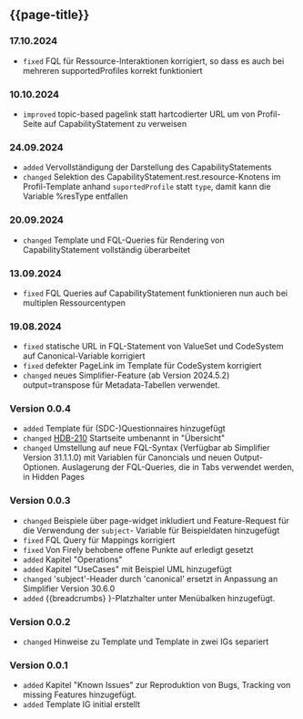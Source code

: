 ## {{page-title}}
### 17.10.2024
* `fixed` FQL für Ressource-Interaktionen korrigiert, so dass es auch bei mehreren supportedProfiles korrekt funktioniert
### 10.10.2024
* `improved` topic-based pagelink statt hartcodierter URL um von Profil-Seite auf CapabilityStatement zu verweisen
### 24.09.2024
* `added` Vervollständigung der Darstellung des CapabilityStatements
* `changed` Selektion des CapabilityStatement.rest.resource-Knotens im Profil-Template anhand `suportedProfile` statt `type`, damit kann die Variable %resType entfallen

### 20.09.2024
* `changed` Template und FQL-Queries für Rendering von CapabilityStatement vollständig überarbeitet

### 13.09.2024
* `fixed` FQL Queries auf CapabilityStatement funktionieren nun auch bei multiplen Ressourcentypen

### 19.08.2024
* `fixed` statische URL in FQL-Statement von ValueSet und CodeSystem auf Canonical-Variable korrigiert
* `fixed` defekter PageLink im Template für CodeSystem korrigiert
* `changed` neues Simplifier-Feature (ab Version 2024.5.2) output=transpose für Metadata-Tabellen verwendet.

### Version 0.0.4
* `added` Template für (SDC-)Questionnaires hinzugefügt
* `changed` [HDB-210](https://hl7germany.atlassian.net/issues/HDB-210) Startseite umbenannt in "Übersicht"
* `changed` Umstellung auf neue FQL-Syntax (Verfügbar ab Simplifier Version 31.1.1.0) mit Variablen für Canoncials und neuen Output-Optionen. Auslagerung der FQL-Queries, die in Tabs verwendet werden, in Hidden Pages

### Version 0.0.3
* `changed` Beispiele über page-widget inkludiert und Feature-Request für die Verwendung der `subject`- Variable für Beispieldaten hinzugefügt
* `fixed` FQL Query für Mappings korrigiert
* `fixed` Von Firely behobene offene Punkte auf erledigt gesetzt
* `added` Kapitel "Operations"
* `added` Kapitel "UseCases" mit Beispiel UML hinzugefügt
* `changed` 'subject'-Header durch 'canonical' ersetzt in Anpassung an Simplifier Version 30.6.0
* `added` {{breadcrumbs} }-Platzhalter unter Menübalken hinzugefügt.

### Version 0.0.2
* `changed` Hinweise zu Template und Template in zwei IGs separiert

### Version 0.0.1 
* `added` Kapitel "Known Issues" zur Reproduktion von Bugs, Tracking von missing Features hinzugefügt.
* `added` Template IG initial erstellt


